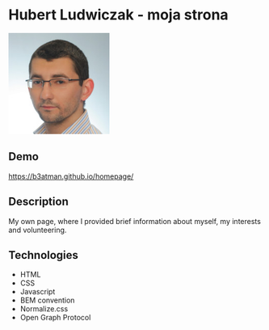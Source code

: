 # Hubert Ludwiczak - moja strona

![Hubert Ludwiczak](Images/Hubert.jpg)

## Demo

https://b3atman.github.io/homepage/

## Description

My own page, where I provided brief information about myself, my interests and volunteering.

## Technologies
- HTML
- CSS
- Javascript
- BEM convention
- Normalize.css
- Open Graph Protocol